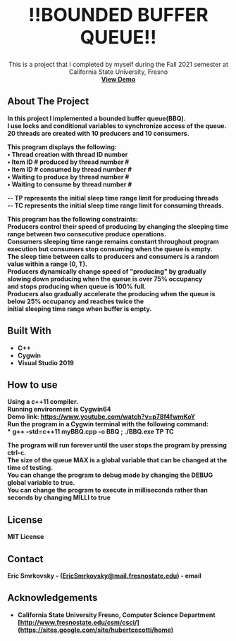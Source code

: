 <!-- PROJECT LOGO -->
<br />
<p align="center">

  </a>

  <h1 style="font-size:300%;" align="center" >!!BOUNDED BUFFER QUEUE!!</h1>

  <p align="center">
     This is a project that I completed by myself during the
     Fall 2021 semester at California State University, Fresno
    <br />
    <a href="https://www.youtube.com/watch?v=p78f4fwmKoY"><strong>View Demo</a>
  </p>
</p>

<!-- ABOUT THE PROJECT -->
## About The Project
In this project I implemented a bounded buffer queue(BBQ).  
I use locks and conditional variables to synchronize access of the queue.  
20 threads are created with 10 producers and 10 consumers.  


This program displays the following:  
       •	Thread creation with thread ID number  
       •	Item ID # produced by thread number #  
       •	Item ID # consumed by thread number #  
       •	Waiting to produce by thread number #  
       •	Waiting to consume by thread number #  
       
-- TP represents the initial sleep time range limit for producing threads  
-- TC represents the initial sleep time range limit for consuming threads.  

This program has the following constraints:  
Producers control their speed of producing by changing the sleeping time range between two consecutive produce operations.  
Consumers sleeping time range remains constant throughout program execution but consumers stop consuming when the queue is empty.  
The sleep time between calls to producers and consumers is a random value within a range (0, T).  
Producers dynamically change speed of "producing" by gradually slowing down producing when the queue is over 75% occupancy  
and stops producing when queue is 100% full.  
Producers also gradually accelerate the producing when the queue is below 25% occupancy and reaches twice the  
initial sleeping time range when buffer is empty.


## Built With
* C++
* Cygwin
* Visual Studio 2019

<!-- HOW TO USE BOUNDED BUFFER QUEUE -->
## How to use
Using a c++11 compiler.  
Running environment is Cygwin64  
Demo link: https://www.youtube.com/watch?v=p78f4fwmKoY  
Run the program in a Cygwin terminal with the following command:  
	* g++ -std=c++11 myBBQ.cpp -o BBQ ; ./BBQ.exe TP TC  

The program will run forever until the user stops the program by pressing ctrl-c.  
The size of the queue MAX is a global variable that can be changed at the time of testing.  
You can change the program to debug mode by changing the DEBUG global variable to true.  
You can change the program to execute in milliseconds rather than seconds by changing MILLI to true  

<!-- LICENSE -->
## License
MIT License

<!-- CONTACT -->
## Contact
Eric Smrkovsky - (EricSmrkovsky@mail.fresnostate.edu) - email

<!-- ACKNOWLEDGEMENTS -->
## Acknowledgements

* California State University Fresno, Computer Science Department [http://www.fresnostate.edu/csm/csci/](https://sites.google.com/site/hubertcecotti/home)
